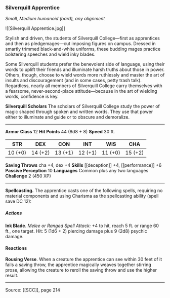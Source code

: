 ### Silverquill Apprentice
_Small, Medium humanoid (bard), any alignment_

![[Silverquill Apprentice.jpg]]

Stylish and driven, the students of Silverquill College—first as apprentices and then as pledgemages—cut imposing figures on campus. Dressed in smartly trimmed black-and-white uniforms, these budding mages practice bolstering speeches and wield inky blades.

Some Silverquill students prefer the benevolent side of language, using their words to uplift their friends and illuminate harsh truths about those in power. Others, though, choose to wield words more ruthlessly and master the art of insults and discouragement (and in some cases, petty trash talk). Regardless, nearly all members of Silverquill College carry themselves with a fearsome, never-second-place attitude—because in the art of wielding words, confidence is key.


**Silverquill Scholars** The scholars of Silverquill College study the power of magic shaped through spoken and written words. They use that power either to illuminate and guide or to obscure and demoralize.





---

**Armor Class** 12
**Hit Points** 44 (8d8 + 8)
**Speed** 30 ft.

| STR     | DEX     | CON     | INT     | WIS     | CHA     |
|---------|---------|---------|---------|---------|---------|
| 10 (+0) | 14 (+2) | 13 (+1) | 12 (+1) | 11 (+0) | 15 (+2) |

**Saving Throws** cha +4, dex +4
**Skills** [[deception]] +4, [[performance]] +6
**Passive Perception** 10
**Languages** Common plus any two languages
**Challenge** 2 (450 XP)

---

**Spellcasting.** The apprentice casts one of the following spells, requiring no material components and using Charisma as the spellcasting ability (spell save DC 12):

##### Actions
**Ink Blade**. _Melee or Ranged Spell Attack:_ +4 to hit, reach 5 ft. or range 60 ft., one target. Hit: 5 (1d6 + 2) piercing damage plus 9 (2d8) psychic damage.

#### Reactions
**Rousing Verse**. When a creature the apprentice can see within 30 feet of it fails a saving throw, the apprentice magically weaves together stirring prose, allowing the creature to reroll the saving throw and use the higher result.


---

Source: [[SCC]], page 214